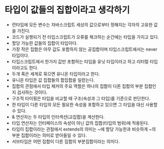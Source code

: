 # 타입이 값들의 집합이라고 생각하기

- 런타임에 모든 변수는 자바스크립트 세상의 값으로부터 정해지는 각자의 고유한 값을 가진다.
- 코드가 실행되기 전 타입스크립트가 오류를 체크하는 순간에는 타입을 가지고 있다.
- 할당 가능한 값들의 집합이 타입이다.
- 가장 작은 집합은 아무 값도 포함하지 않는 공집합이며 타입스크립트에서는 never 타입이다.
- 타입스크립트에서 한가지 값만 포함하는 타입을 유닛 타입이라고 하고 리터럴 타입이라고도 한다.
- 두개 혹은 세게로 묶으면 유니온 타입이라고 한다.
- 유니온 타입은 값 집합들의 합집합을 일컫는다.
- 집합의 관점에서 타입 체커의 주요 역할은 하나의 집합이 다른 집합의 부분 집합인지 검사하는 것이다.
- 구조적 타이핑은 타입을 비교할 때 구조(속성과 그 타입)를 기준으로 판단한다.
- 한 타입이 다른 타입의 모든 필요한 속성을 포함하고 있으면 그 타입을 대신 사용할 수 있다.
- & 연산자는 두 타입의 인터섹션(교집합)을 계산한다.
- 타입 연산자는 인터페이스의 속성이 아닌 값의 집합(타입의 범위)에 적용된다.
- 타입이 집합이라는 관점에서 extends의 의미는 ~에 할당 가능한과 비슷하게 ~의 부분 집합이라는 의미로 받아들일 수 있다.
- 서브타입은 어떤 집합이 다른 집합의 부분집합이라는 의미다.
